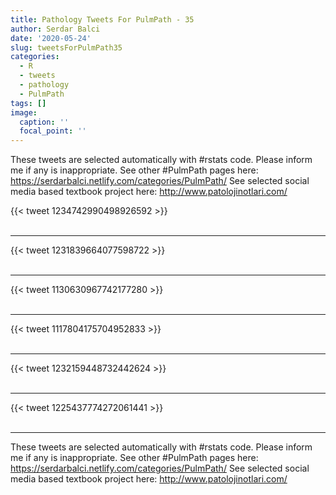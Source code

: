 ```yaml
---
title: Pathology Tweets For PulmPath - 35
author: Serdar Balci
date: '2020-05-24'
slug: tweetsForPulmPath35
categories:
  - R
  - tweets
  - pathology
  - PulmPath
tags: []
image:
  caption: ''
  focal_point: ''
---
```



These tweets are selected automatically with #rstats code. Please inform me if any is inappropriate.
See other #PulmPath pages here: https://serdarbalci.netlify.com/categories/PulmPath/ 
See selected social media based textbook project here: http://www.patolojinotlari.com/

{{< tweet 1234742990498926592 >}}
<br>
<br>
<hr>
{{< tweet 1231839664077598722 >}}
<br>
<br>
<hr>
{{< tweet 1130630967742177280 >}}
<br>
<br>
<hr>
{{< tweet 1117804175704952833 >}}
<br>
<br>
<hr>
{{< tweet 1232159448732442624 >}}
<br>
<br>
<hr>
{{< tweet 1225437774272061441 >}}
<br>
<br>
<hr>


These tweets are selected automatically with #rstats code. Please inform me if any is inappropriate.
See other #PulmPath pages here: https://serdarbalci.netlify.com/categories/PulmPath/ 
See selected social media based textbook project here: http://www.patolojinotlari.com/
